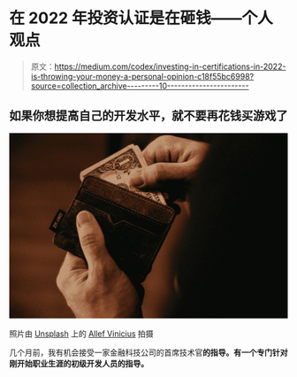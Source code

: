 # 在 2022 年投资认证是在砸钱——个人观点

> 原文：<https://medium.com/codex/investing-in-certifications-in-2022-is-throwing-your-money-a-personal-opinion-c18f55bc6998?source=collection_archive---------10----------------------->

## 如果你想提高自己的开发水平，就不要再花钱买游戏了

![](img/a31a1eaf6b003d3558a36c61bca00154.png)

照片由 [Unsplash](https://unsplash.com?utm_source=medium&utm_medium=referral) 上的 [Allef Vinicius](https://unsplash.com/es/@seteph?utm_source=medium&utm_medium=referral) 拍摄

几个月前，我有机会接受一家金融科技公司的首席技术官**的指导。有一个专门针对刚开始职业生涯的初级开发人员的指导。**